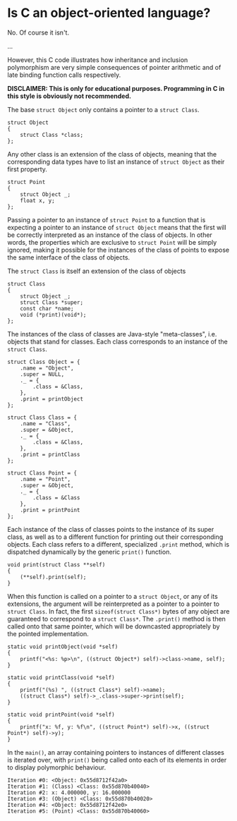 # Is C an object-oriented language?

No. Of course it isn't.

...

However, this C code illustrates how inheritance and inclusion polymorphism are very simple consequences of pointer arithmetic and of late binding function calls respectively.

**DISCLAIMER: This is only for educational purposes. Programming in C in this style is obviously not recommended.**

The base `struct Object` only contains a pointer to a `struct Class`.

```
struct Object
{
    struct Class *class;    
};
```

Any other class is an extension of the class of objects, meaning that the corresponding data types have to list an instance of `struct Object` as their first property.

```
struct Point
{
    struct Object _;
    float x, y;
};
```

Passing a pointer to an instance of `struct Point` to a function that is expecting a pointer to an instance of `struct Object` means that the first will be correctly interpreted as an instance of the class of objects. In other words, the properties which are exclusive to `struct Point` will be simply ignored, making it possible for the instances of the class of points to expose the same interface of the class of objects.

The `struct Class` is itself an extension of the class of objects

```
struct Class
{
    struct Object _;
    struct Class *super;
    const char *name;
    void (*print)(void*);
};
```

The instances of the class of classes are Java-style "meta-classes", i.e. objects that stand for classes. Each class corresponds to an instance of the `struct Class`.

```
struct Class Object = {
    .name = "Object",
    .super = NULL,
    ._ = {
        .class = &Class,
    },
    .print = printObject
};

struct Class Class = {
    .name = "Class",
    .super = &Object,
    ._ = {
        .class = &Class,
    },
    .print = printClass
};

struct Class Point = {
    .name = "Point",
    .super = &Object,
    ._ = {
        .class = &Class
    },
    .print = printPoint
};
```

Each instance of the class of classes points to the instance of its super class, as well as to a different function for printing out their corresponding objects. Each class refers to a different, specialized `.print` method, which is dispatched dynamically by the generic `print()` function.

```
void print(struct Class **self)
{
    (**self).print(self);
}
```

When this function is called on a pointer to a `struct Object`, or any of its extensions, the argument will be reinterpreted as a pointer to a pointer to `struct Class`. In fact, the first `sizeof(struct Class*)` bytes of any object are guaranteed to correspond to a `struct Class*`. The `.print()` method is then called onto that same pointer, which will be downcasted appropriately by the pointed implementation.

```
static void printObject(void *self)
{
    printf("<%s: %p>\n", ((struct Object*) self)->class->name, self);
}

static void printClass(void *self)
{
    printf("(%s) ", ((struct Class*) self)->name);
    ((struct Class*) self)->_.class->super->print(self);
}

static void printPoint(void *self)
{
    printf("x: %f, y: %f\n", ((struct Point*) self)->x, ((struct Point*) self)->y);
}
```

In the `main()`, an array containing pointers to instances of different classes is iterated over, with `print()` being called onto each of its elements in order to display polymorphic behaviour.

```
Iteration #0: <Object: 0x55d8712f42a0>
Iteration #1: (Class) <Class: 0x55d870b40040>
Iteration #2: x: 4.000000, y: 16.000000
Iteration #3: (Object) <Class: 0x55d870b40020>
Iteration #4: <Object: 0x55d8712f42e0>
Iteration #5: (Point) <Class: 0x55d870b40060>
```
